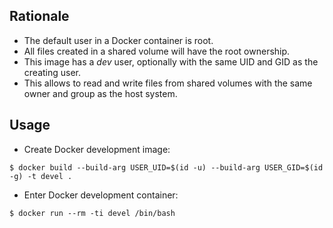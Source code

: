 ## Rationale

* The default user in a Docker container is root.
* All files created in a shared volume will have the root ownership.
* This image has a *dev* user, optionally with the same UID and GID as the creating user.
* This allows to read and write files from shared volumes with the same owner and group as the host system.


## Usage

* Create Docker development image:

```
$ docker build --build-arg USER_UID=$(id -u) --build-arg USER_GID=$(id -g) -t devel .
```

* Enter Docker development container:

```
$ docker run --rm -ti devel /bin/bash
```
